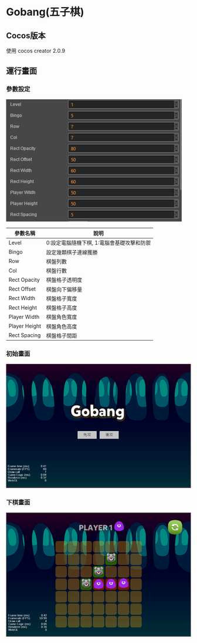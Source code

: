 # Gobang(五子棋)

## Cocos版本
使用 cocos creator 2.0.9

## 運行畫面
### 參數設定

![參數設定](https://raw.githubusercontent.com/lya79/CocosGobangoV2/master/1.PNG)

參數名稱 | 說明
--- | ---
Level | 0:設定電腦隨機下棋, 1:電腦會基礎攻擊和防禦
Bingo | 設定幾顆棋子連線獲勝
Row | 棋盤列數
Col | 棋盤行數
Rect Opacity | 棋盤格子透明度
Rect Offset | 棋盤向下偏移量
Rect Width | 棋盤格子寬度
Rect Height | 棋盤格子高度
Player Width | 棋盤角色寬度
Player Height | 棋盤角色高度
Rect Spacing | 棋盤格子間距

### 初始畫面

![初始畫面](https://raw.githubusercontent.com/lya79/CocosGobangoV2/master/2.PNG)

### 下棋畫面

![下棋畫面](https://raw.githubusercontent.com/lya79/CocosGobangoV2/master/3.PNG)
